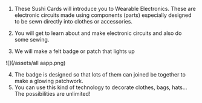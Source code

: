 1. These Sushi Cards will introduce you to Wearable Electronics. These are electronic circuits made using components (parts) especially designed to be sewn directly into clothes or accessories. 

2. You will get to learn about and make electronic circuits and also do some sewing.
3. We will make a felt badge or patch that lights up
<!-- picture: badge/patch  --> ![](/assets/all aapp.png)

4. The badge is designed so that lots of them can joined be together to make a glowing patchwork. 
5. You can use this kind of technology to decorate clothes, bags, hats... The possibilities are unlimited!
<!-- picture of some fancier wearables? -->
